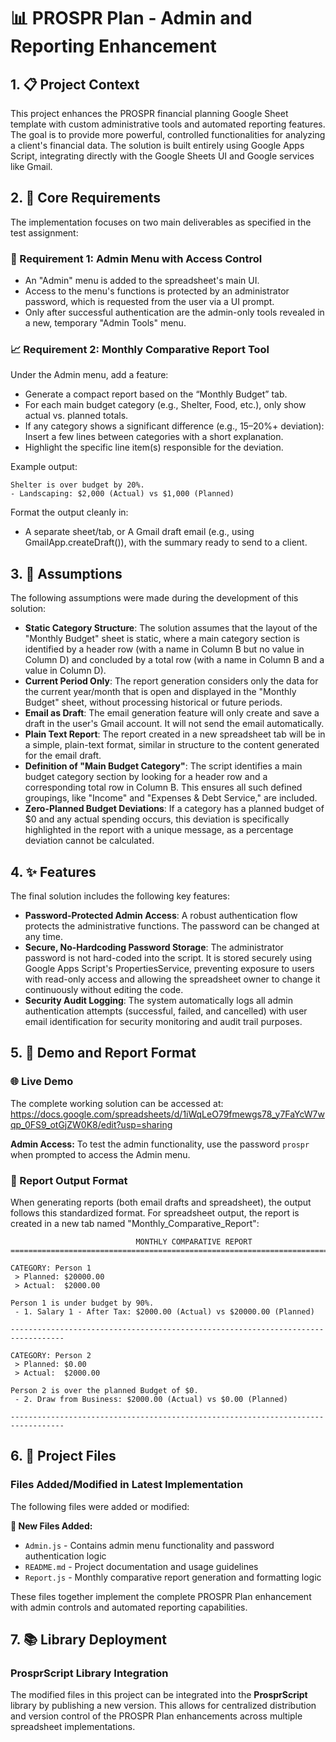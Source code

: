 # 📊 PROSPR Plan - Admin and Reporting Enhancement

## 1. 📋 Project Context
This project enhances the PROSPR financial planning Google Sheet template with custom administrative tools and automated reporting features. The goal is to provide more powerful, controlled functionalities for analyzing a client's financial data. The solution is built entirely using Google Apps Script, integrating directly with the Google Sheets UI and Google services like Gmail.

## 2. 🎯 Core Requirements
The implementation focuses on two main deliverables as specified in the test assignment:

### 🔐 Requirement 1: Admin Menu with Access Control
- An "Admin" menu is added to the spreadsheet's main UI.
- Access to the menu's functions is protected by an administrator password, which is requested from the user via a UI prompt.
- Only after successful authentication are the admin-only tools revealed in a new, temporary "Admin Tools" menu.

### 📈 Requirement 2: Monthly Comparative Report Tool
Under the Admin menu, add a feature:
- Generate a compact report based on the “Monthly Budget” tab.
- For each main budget category (e.g., Shelter, Food, etc.), only show actual vs. planned totals.
- If any category shows a significant difference (e.g., 15–20%+ deviation): Insert a few lines between categories with a short explanation.
- Highlight the specific line item(s) responsible for the deviation.

Example output:

```
Shelter is over budget by 20%.
- Landscaping: $2,000 (Actual) vs $1,000 (Planned)
```

Format the output cleanly in:

- A separate sheet/tab, or A Gmail draft email (e.g., using GmailApp.createDraft()), with the summary ready to send to a client.


## 3. 💭 Assumptions
The following assumptions were made during the development of this solution:

- **Static Category Structure**: The solution assumes that the layout of the "Monthly Budget" sheet is static, where a main category section is identified by a header row (with a name in Column B but no value in Column D) and concluded by a total row (with a name in Column B and a value in Column D).
- **Current Period Only**: The report generation considers only the data for the current year/month that is open and displayed in the "Monthly Budget" sheet, without processing historical or future periods.
- **Email as Draft**: The email generation feature will only create and save a draft in the user's Gmail account. It will not send the email automatically.
- **Plain Text Report**: The report created in a new spreadsheet tab will be in a simple, plain-text format, similar in structure to the content generated for the email draft.
- **Definition of "Main Budget Category"**: The script identifies a main budget category section by looking for a header row and a corresponding total row in Column B. This ensures all such defined groupings, like "Income" and "Expenses & Debt Service," are included.
- **Zero-Planned Budget Deviations**: If a category has a planned budget of $0 and any actual spending occurs, this deviation is specifically highlighted in the report with a unique message, as a percentage deviation cannot be calculated.

## 4. ✨ Features
The final solution includes the following key features:

- **Password-Protected Admin Access**: A robust authentication flow protects the administrative functions. The password can be changed at any time.
- **Secure, No-Hardcoding Password Storage**: The administrator password is not hard-coded into the script. It is stored securely using Google Apps Script's PropertiesService, preventing exposure to users with read-only access and allowing the spreadsheet owner to change it continuously without editing the code.
- **Security Audit Logging**: The system automatically logs all admin authentication attempts (successful, failed, and cancelled) with user email identification for security monitoring and audit trail purposes.

## 5. 🚀 Demo and Report Format

### 🌐 Live Demo
The complete working solution can be accessed at: https://docs.google.com/spreadsheets/d/1iWqLeO79fmewgs78_y7FaYcW7wqp_0FS9_otGjZW0K8/edit?usp=sharing

**Admin Access:** To test the admin functionality, use the password `prospr` when prompted to access the Admin menu.

### 📄 Report Output Format
When generating reports (both email drafts and spreadsheet), the output follows this standardized format. For spreadsheet output, the report is created in a new tab named "Monthly_Comparative_Report":

```
                            MONTHLY COMPARATIVE REPORT
==================================================================================

CATEGORY: Person 1
 > Planned: $20000.00
 > Actual:  $2000.00

Person 1 is under budget by 90%.
 - 1. Salary 1 - After Tax: $2000.00 (Actual) vs $20000.00 (Planned)

----------------------------------------------------------------------------------

CATEGORY: Person 2
 > Planned: $0.00
 > Actual:  $2000.00

Person 2 is over the planned Budget of $0.
 - 2. Draw from Business: $2000.00 (Actual) vs $0.00 (Planned)

----------------------------------------------------------------------------------
```

## 6. 📁 Project Files

### Files Added/Modified in Latest Implementation
The following files were added or modified:

**📄 New Files Added:**
- `Admin.js` - Contains admin menu functionality and password authentication logic
- `README.md` - Project documentation and usage guidelines  
- `Report.js` - Monthly comparative report generation and formatting logic

These files together implement the complete PROSPR Plan enhancement with admin controls and automated reporting capabilities.

## 7. 📚 Library Deployment

### ProsprScript Library Integration
The modified files in this project can be integrated into the **ProsprScript** library by publishing a new version. This allows for centralized distribution and version control of the PROSPR Plan enhancements across multiple spreadsheet implementations.
